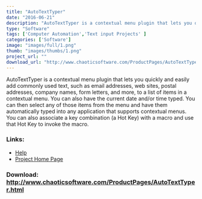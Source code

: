 ```yaml
---
title: "AutoTextTyper"
date: "2016-06-21"
description: "AutoTextTyper is a contextual menu plugin that lets you quickly and easily add commonly used text, such as email addresses, web sites, postal addresses, etc... You can then select any of those items from the menu and have them automatically typed into any application that supports contextual menus."
type: "Software"
tags: ['Computer Automation','Text input Projects' ]
categories: ['Software']
image: "images/full/1.png"
thumb: "images/thumbs/1.png"
project_url: ""
download_url: "http://www.chaoticsoftware.com/ProductPages/AutoTextTyper.html"
---
```

AutoTextTyper is a contextual menu plugin that lets you quickly and easily add commonly used text, such as email addresses, web sites, postal addresses, company names, form letters, and more, to a list of items in a contextual menu. You can also have the current date and/or time typed. You can then select any of those items from the menu and have them automatically typed into any application that supports contextual menus. You can also associate a key combination (a Hot Key) with a macro and use that Hot Key to invoke the macro.

### Links:
- <a href="http://www.oatsoft.org/Software/AutoTextTyper/help">Help</a>
- <a href="http://www.chaoticsoftware.com/ProductPages/AutoTextTyper.html">Project Home Page</a>

### Download: http://www.chaoticsoftware.com/ProductPages/AutoTextTyper.html 